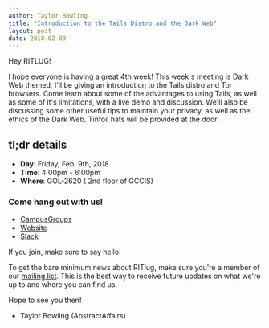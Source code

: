 ```yaml
---
author: Taylor Bowling
title: "Introduction to the Tails Distro and the Dark Web"
layout: post
date: 2018-02-09
---
```


Hey RITLUG! 

I hope everyone is having a great 4th week! This week's meeting is Dark Web themed, I'll be giving an introduction to the Tails distro and Tor browsers. Come learn about some of the advantages to using Tails, as well as some of it's limitations, with a live demo and discussion. We'll also be discussing some other useful tips to maintain your privacy, as well as the ethics of the Dark Web. Tinfoil hats will be provided at the door.

## tl;dr details

* **Day**: Friday, Feb. 9th, 2018
* **Time**: 4:00pm - 6:00pm
* **Where**: GOL-2620 ( 2nd floor of GCCIS)

### Come hang out with us!

* [CampusGroups](https://campusgroups.rit.edu/student_community?club_id=16071 "
RITlug on CampusGroups")
* [Website](http://ritlug.com "RIT Linux Users Group website")
* [Slack](https://rit-lug.slack.com/signup "Join the RITlug Slack")

If you join, make sure to say hello!

To get the bare minimum news about RITlug, make sure you're a member of our
[mailing list]({{site.social.mailinglist}} "RITlug 
mailing list - Google Groups"). This is the best way to receive future updates
on what we're up to and where you can find us.

Hope to see you then!

- Taylor Bowling (AbstractAffairs)

